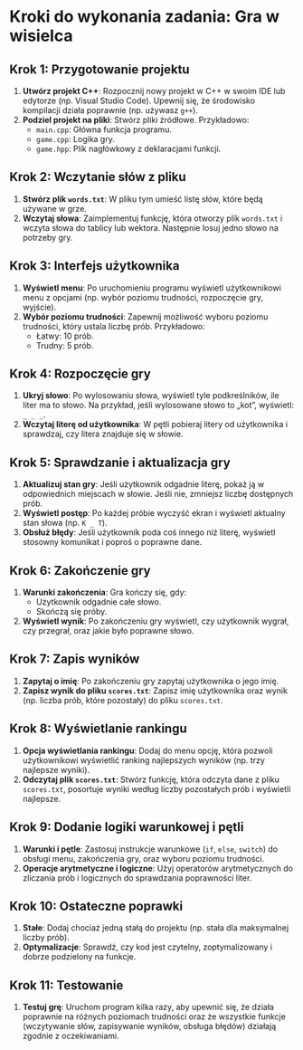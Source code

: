 # Kroki do wykonania zadania: Gra w wisielca

## Krok 1: Przygotowanie projektu
1. **Utwórz projekt C++**: Rozpocznij nowy projekt w C++ w swoim IDE lub edytorze (np. Visual Studio Code). Upewnij się, że środowisko kompilacji działa poprawnie (np. używasz `g++`).
2. **Podziel projekt na pliki**: Stwórz pliki źródłowe. Przykładowo:
   - `main.cpp`: Główna funkcja programu.
   - `game.cpp`: Logika gry.
   - `game.hpp`: Plik nagłówkowy z deklaracjami funkcji.

## Krok 2: Wczytanie słów z pliku
1. **Stwórz plik `words.txt`**: W pliku tym umieść listę słów, które będą używane w grze.
2. **Wczytaj słowa**: Zaimplementuj funkcję, która otworzy plik `words.txt` i wczyta słowa do tablicy lub wektora. Następnie losuj jedno słowo na potrzeby gry.

## Krok 3: Interfejs użytkownika
1. **Wyświetl menu**: Po uruchomieniu programu wyświetl użytkownikowi menu z opcjami (np. wybór poziomu trudności, rozpoczęcie gry, wyjście).
2. **Wybór poziomu trudności**: Zapewnij możliwość wyboru poziomu trudności, który ustala liczbę prób. Przykładowo:
   - Łatwy: 10 prób.
   - Trudny: 5 prób.

## Krok 4: Rozpoczęcie gry
1. **Ukryj słowo**: Po wylosowaniu słowa, wyświetl tyle podkreślników, ile liter ma to słowo. Na przykład, jeśli wylosowane słowo to „kot”, wyświetl: `_ _ _`.
2. **Wczytaj literę od użytkownika**: W pętli pobieraj litery od użytkownika i sprawdzaj, czy litera znajduje się w słowie.

## Krok 5: Sprawdzanie i aktualizacja gry
1. **Aktualizuj stan gry**: Jeśli użytkownik odgadnie literę, pokaż ją w odpowiednich miejscach w słowie. Jeśli nie, zmniejsz liczbę dostępnych prób.
2. **Wyświetl postęp**: Po każdej próbie wyczyść ekran i wyświetl aktualny stan słowa (np. `K _ T`).
3. **Obsłuż błędy**: Jeśli użytkownik poda coś innego niż literę, wyświetl stosowny komunikat i poproś o poprawne dane.

## Krok 6: Zakończenie gry
1. **Warunki zakończenia**: Gra kończy się, gdy:
   - Użytkownik odgadnie całe słowo.
   - Skończą się próby.
2. **Wyświetl wynik**: Po zakończeniu gry wyświetl, czy użytkownik wygrał, czy przegrał, oraz jakie było poprawne słowo.

## Krok 7: Zapis wyników
1. **Zapytaj o imię**: Po zakończeniu gry zapytaj użytkownika o jego imię.
2. **Zapisz wynik do pliku `scores.txt`**: Zapisz imię użytkownika oraz wynik (np. liczba prób, które pozostały) do pliku `scores.txt`.

## Krok 8: Wyświetlanie rankingu
1. **Opcja wyświetlania rankingu**: Dodaj do menu opcję, która pozwoli użytkownikowi wyświetlić ranking najlepszych wyników (np. trzy najlepsze wyniki).
2. **Odczytaj plik `scores.txt`**: Stwórz funkcję, która odczyta dane z pliku `scores.txt`, posortuje wyniki według liczby pozostałych prób i wyświetli najlepsze.

## Krok 9: Dodanie logiki warunkowej i pętli
1. **Warunki i pętle**: Zastosuj instrukcje warunkowe (`if`, `else`, `switch`) do obsługi menu, zakończenia gry, oraz wyboru poziomu trudności.
2. **Operacje arytmetyczne i logiczne**: Użyj operatorów arytmetycznych do zliczania prób i logicznych do sprawdzania poprawności liter.

## Krok 10: Ostateczne poprawki
1. **Stałe**: Dodaj chociaż jedną stałą do projektu (np. stała dla maksymalnej liczby prób).
2. **Optymalizacje**: Sprawdź, czy kod jest czytelny, zoptymalizowany i dobrze podzielony na funkcje.

## Krok 11: Testowanie
1. **Testuj grę**: Uruchom program kilka razy, aby upewnić się, że działa poprawnie na różnych poziomach trudności oraz że wszystkie funkcje (wczytywanie słów, zapisywanie wyników, obsługa błędów) działają zgodnie z oczekiwaniami.
